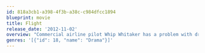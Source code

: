 ```yaml
---
id: 818a3cb1-a398-4f3b-a38c-c984dfcc1894
blueprint: movie
title: Flight
release_date: '2012-11-02'
overview: "Commercial airline pilot Whip Whitaker has a problem with drugs and alcohol, though so far he's managed to complete his flights safely. His luck runs out when a disastrous mechanical malfunction sends his plane hurtling toward the ground. Whip pulls off a miraculous crash-landing that results in only six lives lost. Shaken to the core, Whip vows to get sober -- but when the crash investigation exposes his addiction, he finds himself in an even worse situation."
genres: '[{"id": 18, "name": "Drama"}]'
---
```

